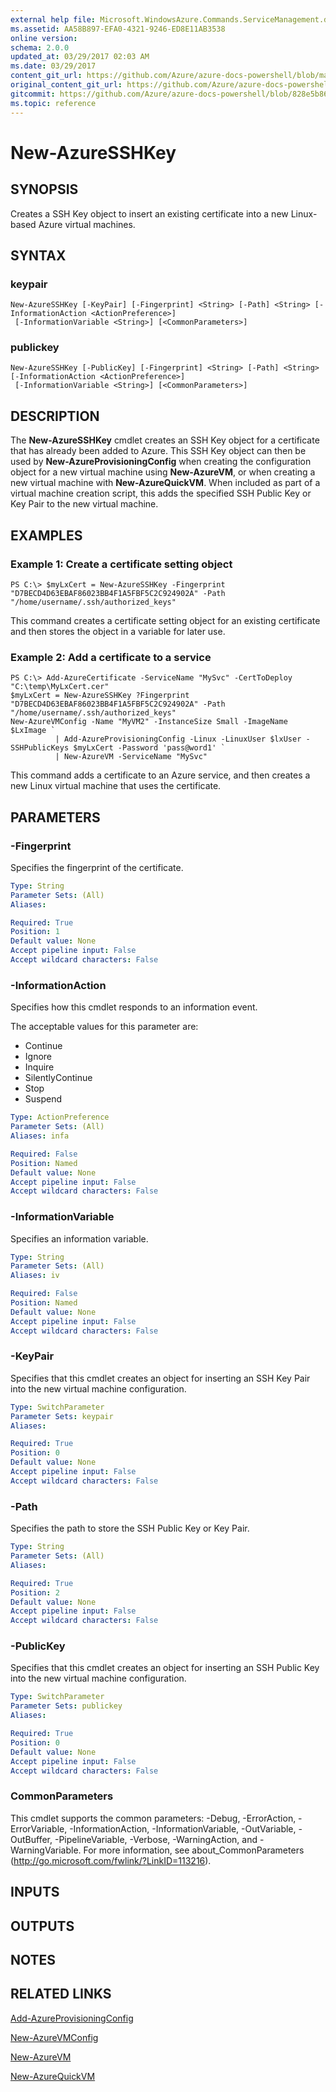 ```yaml
---
external help file: Microsoft.WindowsAzure.Commands.ServiceManagement.dll-Help.xml
ms.assetid: AA58B897-EFA0-4321-9246-ED8E11AB3538
online version:
schema: 2.0.0
updated_at: 03/29/2017 02:03 AM
ms.date: 03/29/2017
content_git_url: https://github.com/Azure/azure-docs-powershell/blob/master/azureps-cmdlets-docs/ServiceManagement/Azure/v3.7.0/New-AzureSSHKey.md
original_content_git_url: https://github.com/Azure/azure-docs-powershell/blob/master/azureps-cmdlets-docs/ServiceManagement/Azure/v3.7.0/New-AzureSSHKey.md
gitcommit: https://github.com/Azure/azure-docs-powershell/blob/828e5b8648af6bdf3119ffe0cd409647f00de183
ms.topic: reference
---
```


# New-AzureSSHKey

## SYNOPSIS
Creates a SSH Key object to insert an existing certificate into a new Linux-based Azure virtual machines.

## SYNTAX

### keypair
```
New-AzureSSHKey [-KeyPair] [-Fingerprint] <String> [-Path] <String> [-InformationAction <ActionPreference>]
 [-InformationVariable <String>] [<CommonParameters>]
```

### publickey
```
New-AzureSSHKey [-PublicKey] [-Fingerprint] <String> [-Path] <String> [-InformationAction <ActionPreference>]
 [-InformationVariable <String>] [<CommonParameters>]
```

## DESCRIPTION
The **New-AzureSSHKey** cmdlet creates an SSH Key object for a certificate that has already been added to Azure.
This SSH Key object can then be used by **New-AzureProvisioningConfig** when creating the configuration object for a new virtual machine using **New-AzureVM**, or when creating a new virtual machine with **New-AzureQuickVM**.
When included as part of a virtual machine creation script, this adds the specified SSH Public Key or Key Pair to the new virtual machine.

## EXAMPLES

### Example 1: Create a certificate setting object
```
PS C:\> $myLxCert = New-AzureSSHKey -Fingerprint "D7BECD4D63EBAF86023BB4F1A5FBF5C2C924902A" -Path "/home/username/.ssh/authorized_keys"
```

This command creates a certificate setting object for an existing certificate and then stores the object in a variable for later use.

### Example 2: Add a certificate to a service
```
PS C:\> Add-AzureCertificate -ServiceName "MySvc" -CertToDeploy "C:\temp\MyLxCert.cer"
$myLxCert = New-AzureSSHKey ?Fingerprint "D7BECD4D63EBAF86023BB4F1A5FBF5C2C924902A" -Path "/home/username/.ssh/authorized_keys"
New-AzureVMConfig -Name "MyVM2" -InstanceSize Small -ImageName $LxImage `
          | Add-AzureProvisioningConfig -Linux -LinuxUser $lxUser -SSHPublicKeys $myLxCert -Password 'pass@word1' `
          | New-AzureVM -ServiceName "MySvc"
```

This command adds a certificate to an Azure service, and then creates a new Linux virtual machine that uses the certificate.

## PARAMETERS

### -Fingerprint
Specifies the fingerprint of the certificate.

```yaml
Type: String
Parameter Sets: (All)
Aliases: 

Required: True
Position: 1
Default value: None
Accept pipeline input: False
Accept wildcard characters: False
```

### -InformationAction
Specifies how this cmdlet responds to an information event.

The acceptable values for this parameter are:

- Continue
- Ignore
- Inquire
- SilentlyContinue
- Stop
- Suspend

```yaml
Type: ActionPreference
Parameter Sets: (All)
Aliases: infa

Required: False
Position: Named
Default value: None
Accept pipeline input: False
Accept wildcard characters: False
```

### -InformationVariable
Specifies an information variable.

```yaml
Type: String
Parameter Sets: (All)
Aliases: iv

Required: False
Position: Named
Default value: None
Accept pipeline input: False
Accept wildcard characters: False
```

### -KeyPair
Specifies that this cmdlet creates an object for inserting an SSH Key Pair into the new virtual machine configuration.

```yaml
Type: SwitchParameter
Parameter Sets: keypair
Aliases: 

Required: True
Position: 0
Default value: None
Accept pipeline input: False
Accept wildcard characters: False
```

### -Path
Specifies the path to store the SSH Public Key or Key Pair.

```yaml
Type: String
Parameter Sets: (All)
Aliases: 

Required: True
Position: 2
Default value: None
Accept pipeline input: False
Accept wildcard characters: False
```

### -PublicKey
Specifies that this cmdlet creates an object for inserting an SSH Public Key into the new virtual machine configuration.

```yaml
Type: SwitchParameter
Parameter Sets: publickey
Aliases: 

Required: True
Position: 0
Default value: None
Accept pipeline input: False
Accept wildcard characters: False
```

### CommonParameters
This cmdlet supports the common parameters: -Debug, -ErrorAction, -ErrorVariable, -InformationAction, -InformationVariable, -OutVariable, -OutBuffer, -PipelineVariable, -Verbose, -WarningAction, and -WarningVariable. For more information, see about_CommonParameters (http://go.microsoft.com/fwlink/?LinkID=113216).

## INPUTS

## OUTPUTS

## NOTES

## RELATED LINKS

[Add-AzureProvisioningConfig](./Add-AzureProvisioningConfig.md)

[New-AzureVMConfig](./New-AzureVMConfig.md)

[New-AzureVM](./New-AzureVM.md)

[New-AzureQuickVM](./New-AzureQuickVM.md)


